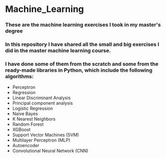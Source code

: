 # Machine_Learning
### These are the machine learning exercises I took in my master's degree
### In this repository I have shared all the small and big exercises I did in the master machine learning course.
### I have done some of them from the scratch and some from the ready-made libraries in Python, which include the following algorithms:
* Perceptron
* Regression
* Linear Discriminant Analysis
* Principal component analysis
* Logistic Regression
* Naive Bayes
* K Nearest Neighbors
* Random Forest
* XGBoost
*  Support Vector Machines (SVM)
* Multilayer Perceptron (MLP)
* Autoencoder
* Convolutional Neural Network (CNN)
